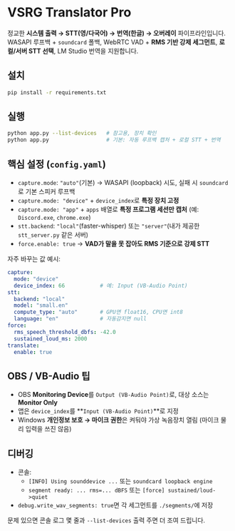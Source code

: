 # VSRG Translator Pro

정교한 **시스템 출력 → STT(영/다국어) → 번역(한글) → 오버레이** 파이프라인입니다.  
WASAPI 루프백 + `soundcard` 폴백, WebRTC VAD + **RMS 기반 강제 세그먼트**, **로컬/서버 STT 선택**, LM Studio 번역을 지원합니다.

## 설치
```bash
pip install -r requirements.txt
```

## 실행
```bash
python app.py --list-devices   # 참고용, 장치 확인
python app.py                  # 기본: 자동 루프백 캡처 + 로컬 STT + 번역
```

## 핵심 설정 (`config.yaml`)
- `capture.mode`: `"auto"`(기본) → WASAPI (loopback) 시도, 실패 시 `soundcard`로 기본 스피커 루프백
- `capture.mode: "device"` + `device_index`로 **특정 장치 고정**
- `capture.mode: "app"` + `apps` 배열로 **특정 프로그램 세션만 캡처** (예: `Discord.exe`, `chrome.exe`)
- `stt.backend`: `"local"`(faster-whisper) 또는 `"server"`(내가 제공한 `stt_server.py` 같은 서버)
- `force.enable: true` → **VAD가 말을 못 잡아도 RMS 기준으로 강제 STT**

자주 바꾸는 값 예시:
```yaml
capture:
  mode: "device"
  device_index: 66           # 예: Input (VB-Audio Point)
stt:
  backend: "local"
  model: "small.en"
  compute_type: "auto"       # GPU면 float16, CPU면 int8
  language: "en"             # 자동감지면 null
force:
  rms_speech_threshold_dbfs: -42.0
  sustained_loud_ms: 2000
translate:
  enable: true
```

## OBS / VB-Audio 팁
- OBS **Monitoring Device**를 `Output (VB-Audio Point)`로, 대상 소스는 **Monitor Only**  
- 앱은 `device_index`를 **`Input (VB-Audio Point)`**로 지정
- Windows **개인정보 보호 → 마이크 권한**은 켜둬야 가상 녹음장치 열림 (마이크 물리 입력을 쓰진 않음)

## 디버깅
- 콘솔:
  - `[INFO] Using sounddevice ...` 또는 `soundcard loopback engine` 
  - `segment ready: ... rms=... dBFS` 또는 `[force] sustained/loud->quiet`
- `debug.write_wav_segments: true`면 각 세그먼트를 `./segments/`에 저장

문제 있으면 콘솔 로그 몇 줄과 `--list-devices` 출력 주면 더 조여 드립니다.
